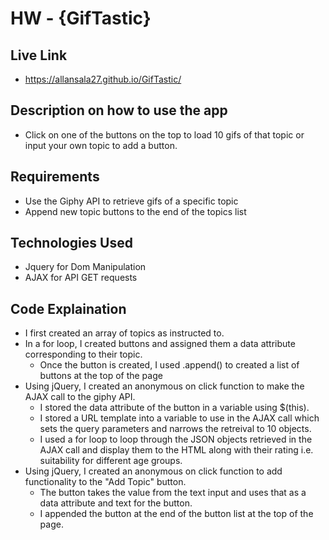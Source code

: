 # HW - {GifTastic}

## Live Link 
- https://allansala27.github.io/GifTastic/

## Description on how to use the app
- Click on one of the buttons on the top to load 10 gifs of that topic or input your own topic to add a button.

## Requirements
- Use the Giphy API to retrieve gifs of a specific topic
- Append new topic buttons to the end of the topics list

## Technologies Used
- Jquery for Dom Manipulation
- AJAX for API GET requests

## Code Explaination
- I first created an array of topics as instructed to.
- In a for loop, I created buttons and assigned them a data attribute corresponding to their topic.
	- Once the button is created, I used .append() to created a list of buttons at the top of the page
- Using jQuery, I created an anonymous on click function to make the AJAX call to the giphy API.
	- I stored the data attribute of the button in a variable using $(this).
	- I stored a URL template into a variable to use in the AJAX call which sets the query parameters and narrows the retreival to 10 objects.
	- I used a for loop to loop through the JSON objects retrieved in the AJAX call and display them to the HTML along with their rating i.e. suitability for different age groups.
- Using jQuery, I created an anonymous on click function to add functionality to the "Add Topic" button.
	- The button takes the value from the text input and uses that as a data attribute and text for the button.
	- I appended the button at the end of the button list at the top of the page.	
